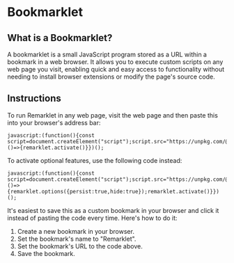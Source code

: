# Bookmarklet

## What is a Bookmarklet?

A bookmarklet is a small JavaScript program stored as a URL within a bookmark in a web browser. It allows you to execute custom scripts on any web page you visit, enabling quick and easy access to functionality without needing to install browser extensions or modify the page's source code.

## Instructions

To run Remarklet in any web page, visit the web page and then paste this into your browser's address bar:

```
javascript:(function(){const script=document.createElement("script");script.src="https://unpkg.com/@zw/remarklet/dist/remarklet.min.js";document.head.appendChild(script);script.onload=()=>{remarklet.activate()}})();
```

To activate optional features, use the following code instead:

```
javascript:(function(){const script=document.createElement("script");script.src="https://unpkg.com/@zw/remarklet/dist/remarklet.min.js";document.head.appendChild(script);script.onload=()=>{remarklet.options({persist:true,hide:true});remarklet.activate()}})();
```

It's easiest to save this as a custom bookmark in your browser and click it instead of pasting the code every time. Here's how to do it:

1. Create a new bookmark in your browser.
2. Set the bookmark's name to "Remarklet".
3. Set the bookmark's URL to the code above.
4. Save the bookmark.
